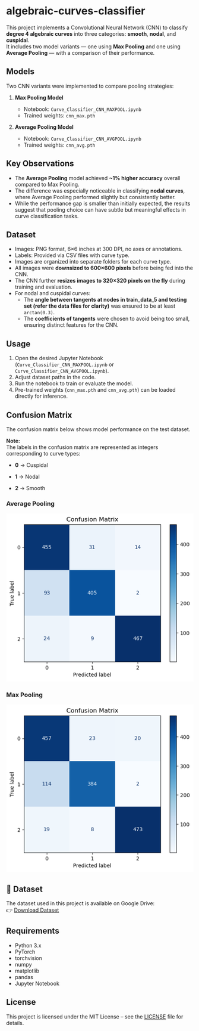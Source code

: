 # algebraic-curves-classifier

This project implements a Convolutional Neural Network (CNN) to classify **degree 4 algebraic curves** into three categories: **smooth**, **nodal**, and **cuspidal**.  
It includes two model variants — one using **Max Pooling** and one using **Average Pooling** — with a comparison of their performance.


## Models

Two CNN variants were implemented to compare pooling strategies:

1. **Max Pooling Model**
   - Notebook: `Curve_Classifier_CNN_MAXPOOL.ipynb`
   - Trained weights: `cnn_max.pth`

2. **Average Pooling Model**
   - Notebook: `Curve_Classifier_CNN_AVGPOOL.ipynb`
   - Trained weights: `cnn_avg.pth`

## Key Observations

- The **Average Pooling** model achieved **~1% higher accuracy** overall compared to Max Pooling.
- The difference was especially noticeable in classifying **nodal curves**, where Average Pooling performed slightly but consistently better.
- While the performance gap is smaller than initially expected, the results suggest that pooling choice can have subtle but meaningful effects in curve classification tasks.


## Dataset

- Images: PNG format, 6×6 inches at 300 DPI, no axes or annotations.
- Labels: Provided via CSV files with curve type.
- Images are organized into separate folders for each curve type.
- All images were **downsized to 600×600 pixels** before being fed into the CNN.
- The CNN further **resizes images to 320×320 pixels on the fly** during training and evaluation.
- For nodal and cuspidal curves:
  - The **angle between tangents at nodes in train_data_5 and testing set (refer the data files for clarity)** was ensured to be at least `arctan(0.3)`.
  - The **coefficients of tangents** were chosen to avoid being too small, ensuring distinct features for the CNN.

## Usage

1. Open the desired Jupyter Notebook (`Curve_Classifier_CNN_MAXPOOL.ipynb` or `Curve_Classifier_CNN_AVGPOOL.ipynb`).
2. Adjust dataset paths in the code.
3. Run the notebook to train or evaluate the model.
4. Pre-trained weights (`cnn_max.pth` and `cnn_avg.pth`) can be loaded directly for inference.

## Confusion Matrix

The confusion matrix below shows model performance on the test dataset.

**Note:**  
The labels in the confusion matrix are represented as integers corresponding to curve types:

- **0** → Cuspidal  

- **1** → Nodal  
- **2** → Smooth  
### Average Pooling
![Confusion Matrix (Average Pooling)](images/Confusion_matrix_Avgpool.png)

### Max Pooling
![Confusion Matrix (Max Pooling)](images/Confusion_matrix_Maxpool.png)

## 📂 Dataset

The dataset used in this project is available on Google Drive:  
👉 [Download Dataset](https://drive.google.com/drive/folders/1TIgfaql8eRDTmbInn8tWRHQsZdZkx1G1?usp=drive_link)



## Requirements

- Python 3.x
- PyTorch
- torchvision
- numpy
- matplotlib
- pandas
- Jupyter Notebook

## License
This project is licensed under the MIT License – see the [LICENSE](LICENSE) file for details.
